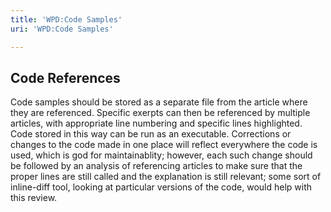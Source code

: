 ```yaml
---
title: 'WPD:Code Samples'
uri: 'WPD:Code Samples'

---
```

## Code References

Code samples should be stored as a separate file from the article where they are referenced. Specific exerpts can then be referenced by multiple articles, with appropriate line numbering and specific lines highlighted. Code stored in this way can be run as an executable. Corrections or changes to the code made in one place will reflect everywhere the code is used, which is god for maintainablity; however, each such change should be followed by an analysis of referencing articles to make sure that the proper lines are still called and the explanation is still relevant; some sort of inline-diff tool, looking at particular versions of the code, would help with this review.
